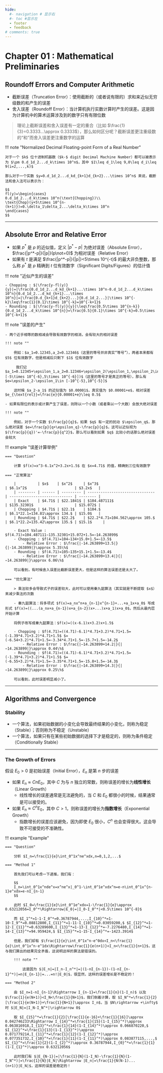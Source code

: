 ```yaml
---
hide:
  #- navigation # 显示右
  #- toc #显示左
  - footer
  - feedback
# comments: true
--- 
```


# Chapter 01 : Mathematical Preliminaries

## Roundoff Errors and Computer Arithmetic

- 截断误差（Truncation Error）：使用截断的（或者说有限的）求和来近似无穷级数的和产生的误差
- 舍入误差（Roundoff Error）：当计算机执行实数计算时产生的误差。这是因为计算机中的算术运算涉及到的数字只有有限位数

> 理论上截断误差和舍入误差有一定的重合（比如 $\frac{1}{3}=0.3333...\approx 0.3333$），那么如何区分呢？截断误差更注重级数的“和”而舍入误差更注重数字的运算

!!! note "Normalized Decimal Floating-point Form of a Real Number"

	对于一个 $k$ 位十进制机器数（$k-$ digit Decimal Machine Number）都可以被表示为 $\pm 0.d_1d_2...d_k\times 10^n$，其中 $1\leq d_1\leq 9,0\leq d_i\leq 9(i=2,...,k)$ 
	
	那么对于一个实数 $y=0.d_1d_2...d_kd_{k+1}d_{k+2}...\times 10^n$ 来说，截断法和舍入法可以表示为：
	
	$$
	fl(y)=\begin{cases}
	0.d_1d_2...d_k\times 10^n(\text{Chopping})\\
	\text{Chop}(y+5\times 10^{n-(k+1)})=0.\delta_1\delta_2...\delta_k\times 10^n
	\end{cases}
	$$
	
***
## Absolute Error and Relative Error

- 如果 $p^*$ 是 $p$ 的近似值，定义 $|p^*-p|$ 为绝对误差（Absolute Error）， $\frac{|p^*-p|}{|p|}(p\not=0)$ 为相对误差（Relative Error）
- 如果有 $t$ 是满足 $\frac{|p^*-p|}{|p|}<5\times 10^{-t}$ 的最大非负整数，那么称 $p^*$ 是 $p$ 精确到 $t$ 位有效数字（Significant Digits/Figures）的估计值

!!! note "近似产生的误差"

	- Chopping : $|\frac{y-fl(y)}{y}|=|\frac{0.d_1d_2...d_kd_{k+1}...\times 10^n-0.d_1d_2...d_k\times 10^n}{0.d_1d_2...d_kd_{k+1}...\times 10^n}|=|\frac{0.d_{k+1}d_{k+2}...}{0.d_1d_2...}|\times 10^{-k}\leq\frac{1}{0.1}\times 10^{-k}=10^{-k+1}$
	- Rounding : $|\frac{y-fl(y)}{y}|\leq\frac{0.5\times 10^{n-k}}{0.d_1d_2...d_k\times 10^{n}}=\frac{0.5}{0.1}\times 10^{-k}=0.5\times 10^{-k+1}$

!!! note "误差的产生"

	- 两个近乎相等的数相减会导致有效数字的相消，会有较大的相对误差
	
	!!! note ""
	
		例如：$a_1=0.12345,a_2=0.12346$（这里的等号并非真实“等号”），两者本来都有 $5$ 位有效数字，但是相减后只剩下 $1$ 位有效数字
		
		 我们记 $a_1=0.12345+\epsilon_1,a_2=0.12346+\epsilon_2(\epsilon_1,\epsilon_2\in [-5\times 10^{-6},5\times 10^{-6}])$（这里的等号才是真正的等号），那么有 $e=\epsilon_2-\epsilon_1\in [-10^{-5},10^{-5}]$
		
		这时候 $a_2-a_1$ 的近似值为 $0.00001$，真实值为 $0.00001+e$，相对误差 $e_{\text{rel}}=\frac{e}{0.00001+e}\leq 0.5$
	
	- 如果有限位的表示或计算产生了误差，则除以一个小数（或者乘以一个大数）会放大绝对误差
	
	!!! note ""
	
		例如，对于一个实数 $\frac{p}{q}$，如果 $q$ 有一定的扰动 $\epsilon_q$，那么绝对误差 $e=\frac{p}{q+\epsilon_q}-\frac{p}{q}$，这可以近似视为 $(\frac{p}{q})'=-\frac{p}{q^2}$，那么可以看到如果 $q$ 比较小的话那么绝对误差会较大

!!! example "误差计算举例"

	=== "Question"
	
		计算 $f(x)=x^3-6.1x^2+3.2x+1.5$ 在 $x=4.71$ 的值，精确到三位有效数字
	
	=== "正常算法"
	
		|          | $x$    | $x^2$     | $x^3$                           | $6.1x^2$                      | $3.2x$   |
		| -------- | ------ | --------- | ------------------------------- | ----------------------------- | -------- |
		| Exact    | $4.71$ | $22.1841$ | $104.487111$                    | $135.32301$                   | $15.072$ |
		| Chopping | $4.71$ | $22.1$    | $104.$                          | $6.1*22.1=134.81\approx 134.$ | $15.0$   |
		| Rounding | $4.71$ | $22.2$    | $22.2*4.71=104.562\approx 105.$ | $6.1*22.2=135.42\approx 135.$ | $15.1$     |
		
		- Exact Value : $f(4.71)=104.487111−135.32301+15.072+1.5=−14.263899$
		- Chopping : $f(4.71)=104−134+15.0+1.5=−13.5$
			- Relative Error : $\frac{|-14.263899+13.5|}{|-14.263899|}\approx 5.35\%$
		- Rounding : $f(4.71)=105−135+15.1+1.5=−13.4$
			- Relative Error : $\frac{|−14.263899+13.4|}{|−14.263899|}\approx 6.06\%$
		
		可以看到，有时候舍入误差比截断误差更大，但是这样的算法误差还是太大了。
	
	=== "优化算法"
	
		> 乘法较多会导致式子的误差较大，此时可以使用秦九韶算法（其实就是不断提取 $x$）来减少乘法的次数
		
		- 秦九韶算法：将多项式 $f(x)=a_nx^n+a_{n-1}x^{n-1}+...+a_1x+a_0$ 写成形式 $f(x)=((...(a_nx+a_{n-1})x+a_{n-2})x+...)x+a_1)x+a_0$，然后从最内层开始计算
		
		将例子改写成秦九韶算法：$f(x)=((x-6.1)x+3.2)x+1.5$
		
		- Chopping : $f(4.71)=((4.71)-6.1)*4.71+3.2)*4.71+1.5=(-1.39*4.71+3.2)*4.71+1.5$ $=(-6.54+3.2)*4.71+1.5=-3.34*4.71+1.5=-15.7+1.5=-14.2$
			- Relative Error : $\frac{|−14.263899+14.2|}{|−14.263899|}\approx 0.44\%$
		- Rounding : $f(4.71)=((4.71)-6.1)*4.71+3.2)*4.71+1.5=(-1.39*4.71+3.2)*4.71+1.5$ $=(-6.55+3.2)*4.71+1.5=-3.35*4.71+1.5=-15.8+1.5=-14.3$
			- Relative Error : $\frac{|−14.263899+14.3|}{|−14.263899|}\approx 0.25\%$
		
		可以看到，此时误差明显减小了。
***
## Algorithms and Convergence

### Stability

- 一个算法，如果初始数据的小变化会导致最终结果的小变化，则称为稳定（Stable）；否则称为不稳定（Unstable）
- 一个算法，如果只有在某些初始数据的选择下才是稳定的，则称为条件稳定（Conditionally Stable）
***
### The Growth of Errors

假设 $E_0>0$ 是初始误差（Initial Error），$E_n$ 是第 $n$ 步的误差

- 如果 $E_n\approx CnE_0$，其中 $C$ 为与 $n$ 独立的常数，则称误差的增长为**线性增长**（Linear Growth）
	- 线性增长的误差通常是无法避免的，当 $C$ 和 $E_0$ 都很小的时候，结果通常是可以接受的。
- 如果 $E_n\approx C^nE_0$，其中 $C>1$，则称误差的增长为**指数增长**（Exponential Growth）
	- 指数增长的误差应该避免，因为即使 $E_0$ 很小，$C^n$ 也会变得很大。这会导致不可接受的不准确性。

!!! example "Example"

	=== "Question"
	
		分析 $I_n=\frac{1}{e}\int_0^1x^ne^xdx,n=0,1,2,...$
	
	=== "Method 1"
	
		首先我们可以考虑一下递推，我们有：
		
		$$
		I_n=\int_0^1x^nde^x=x^ne^x|_0^1-\int_0^1e^xdx^n=e-n\int_0^1x^{n-1}e^xdx=e-nI_{n-1}
		$$
		
		此时 $I_0=\frac{1}{e}\int_0^1e^xdx=1-\frac{1}{e}\approx 0.63212056=I_0^*\Rightarrow|E_0|=|I_0-I_0^*|<0.5\times 10^{-8}$
		
		而 $I_1^*=1-1·I_0^*=0.36787944,...,I_{10}^*=1-10·I_9^*=0.08812800,I_{11}^*=1-11·I_{10}^*=0.03059200,$ $I_{12}^*=1-12·I_{11}^*=0.63289600,I_{13}^*=1-13·I_{12}^*=-7.2276480,I_{14}^*=1-14·I_{13}^*=94.959424,$ $I_{15}^*=1-15·I_{14}^*=-1423.3914$
		
		但是，我们却有 $\frac{1}{e}\int_0^1x^n·e^0dx<I_n<\frac{1}{e}\int_0^1x^n·e^1dx\Rightarrow\frac{1}{e(n+1)}<I_n<\frac{1}{n+1}$，这与我们算出的结果完全矛盾，这说明这样的算法是错误的。
		
		!!! note ""
		
			这是因为 $|E_n|=|I_n-I_n^*|=|(1-nI_{n-1})-(1-nI_{n-1}^*)|=n|E_{n-1}|=...=n!|E_0|$，很显然，这样的误差增长是不稳定的！
	
	=== "Method 2"
	
		由 $I_n=1-nI_{n-1}\Rightarrow I_{n-1}=\frac{1}{n}(1-I_n)$ 以及 $\frac{1}{e(N+1)}<I_N<\frac{1}{N+1}$，我们倒着计算，取 $I_N^*=\frac{1}{2}[\frac{1}{e(N+1)}+\frac{1}{N+1}]\approx I_n$，当 $N\rightarrow +\infty$ 时 $|E_N|=|I_N-I_N^*|\rightarrow 0$
		
		取 $I_{15}^*=\frac{1}{2}[\frac{1}{e·16}+\frac{1}{16}]\approx 0.042746233\Rightarrow I_{14}^*=\frac{1}{15}(1-I_{15}^*)\approx 0.063816918,I_{13}^*=\frac{1}{14}(1-I_{14}^*)\approx 0.066870220,$ $I_{12}^*=\frac{1}{13}(1-I_{13}^*)\approx 0.071779214,I_{11}^*=\frac{1}{12}(1-I_{12}^*)\approx 0.077351732,I_{10}^*=\frac{1}{11}(1-I_{11}^*)\approx 0.083877115,...,$ $I_{1}^*=\frac{1}{2}(1-I_{2}^*)\approx 0.36787944,I_{0}^*=\frac{1}{1}(1-I_{1}^*)\approx 0.63212056$
		
		此时我们有 $|E_{N-1}|=|\frac{1}{N}(1-I_N)-\frac{1}{N}(1-I_N^*)|=\frac{1}{N}|E_N|\Rightarrow |E_n|=\frac{1}{N(N-1)...(n+1)}|E_N|$，这样的误差是稳定的！




